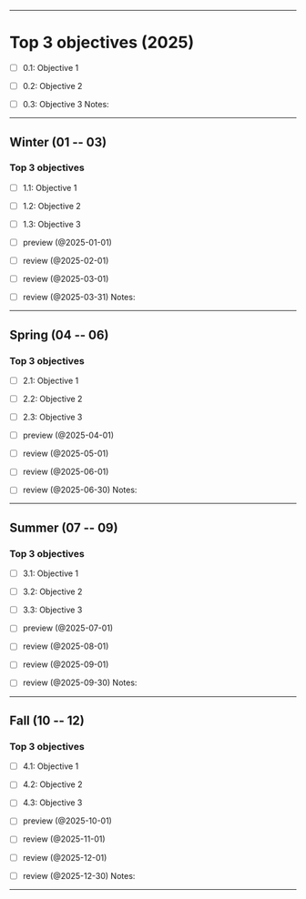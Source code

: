 
------
# Top 3 objectives (2025)
- [ ] 0.1: Objective 1
- [ ] 0.2: Objective 2
- [ ] 0.3: Objective 3
Notes: 


------
## Winter (01 -- 03)
### Top 3 objectives
- [ ] 1.1: Objective 1
- [ ] 1.2: Objective 2
- [ ] 1.3: Objective 3
- [ ] preview (@2025-01-01)
- [ ] review (@2025-02-01)
- [ ] review (@2025-03-01)
- [ ] review (@2025-03-31)
Notes: 


------
## Spring (04 -- 06)
### Top 3 objectives
- [ ] 2.1: Objective 1
- [ ] 2.2: Objective 2
- [ ] 2.3: Objective 3
- [ ] preview (@2025-04-01)
- [ ] review (@2025-05-01)
- [ ] review (@2025-06-01)
- [ ] review (@2025-06-30)
Notes: 


------
## Summer (07 -- 09)
### Top 3 objectives
- [ ] 3.1: Objective 1
- [ ] 3.2: Objective 2
- [ ] 3.3: Objective 3
- [ ] preview (@2025-07-01)
- [ ] review (@2025-08-01)
- [ ] review (@2025-09-01)
- [ ] review (@2025-09-30)
Notes: 


------
## Fall (10 -- 12)
### Top 3 objectives
- [ ] 4.1: Objective 1
- [ ] 4.2: Objective 2
- [ ] 4.3: Objective 3
- [ ] preview (@2025-10-01)
- [ ] review (@2025-11-01)
- [ ] review (@2025-12-01)
- [ ] review (@2025-12-30)
Notes: 


------